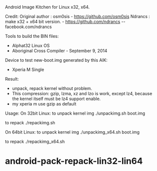 Android Image Kitchen for Linux x32, x64.

Credit:
Original author : osm0sis - https://github.com/osm0sis
Ndrancs : make x32 + x64 bit version. - https://github.com/ndrancs -- facebook.com/ndrancs

Tools to build the BIN files:
- Alphat32 Linux OS
- Aboriginal Cross Compiler - September 9, 2014

Device to test new-boot.img generated by this AIK:
- Xperia M Single

Result:
- unpack, repack kernel without problem.
- This compression: gzip, lzma, xz and lzo is work, except lz4,
  because the kernel itself must be lz4 support enable.
- my xperia m use gzip as default

Usage:
On 32bit Linux:
to unpack kernel img
./unpackimg.sh boot.img

to repack
./repackimg.sh

On 64bit Linux:
to unpack kernel img
./unpackimg_x64.sh boot.img

to repack
./repackimg_x64.sh

# android-pack-repack-lin32-lin64
